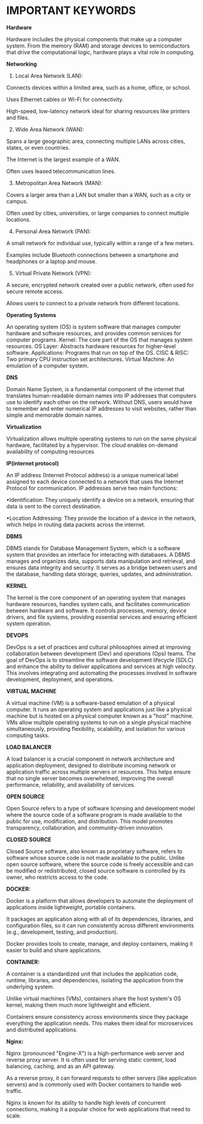# IMPORTANT KEYWORDS


**Hardware**

Hardware includes the physical components that make up a computer system. From the memory (RAM) and storage devices to semiconductors that drive the computational logic, hardware plays a vital role in computing.


**Networking**

1. Local Area Network (LAN):

Connects devices within a limited area, such as a home, office, or school.

Uses Ethernet cables or Wi-Fi for connectivity.

High-speed, low-latency network ideal for sharing resources like printers and files.



2. Wide Area Network (WAN):

Spans a large geographic area, connecting multiple LANs across cities, states, or even countries.

The Internet is the largest example of a WAN.

Often uses leased telecommunication lines.



3. Metropolitan Area Network (MAN):

Covers a larger area than a LAN but smaller than a WAN, such as a city or campus.

Often used by cities, universities, or large companies to connect multiple locations.



4. Personal Area Network (PAN):

A small network for individual use, typically within a range of a few meters.

Examples include Bluetooth connections between a smartphone and headphones or a laptop and mouse.



5. Virtual Private Network (VPN):

A secure, encrypted network created over a public network, often used for secure remote access.

Allows users to connect to a private network from different locations.




**Operating Systems**

An operating system (OS) is system software that manages computer hardware and software resources, and provides common services for computer programs. Kernel: The core part of the OS that manages system resources. OS Layer: Abstracts hardware resources for higher-level software. Applications: Programs that run on top of the OS. CISC & RISC: Two primary CPU instruction set architectures. Virtual Machine: An emulation of a computer system.


**DNS**

Domain Name System, is a fundamental component of the internet that translates human-readable domain names into IP addresses that computers use to identify each other on the network. Without DNS, users would have to remember and enter numerical IP addresses to visit websites, rather than simple and memorable domain names.


**Virtualization**

Virtualization allows multiple operating systems to run on the same physical hardware, facilitated by a hypervisor. The cloud enables on-demand availability of computing resources


**IP(internet protocol)**

An IP address (Internet Protocol address) is a unique numerical label assigned to each device connected to a network that uses the Internet Protocol for communication. IP addresses serve two main functions:

•Identification: They uniquely identify a device on a network, ensuring that data is sent to the correct destination. 

•Location Addressing: They provide the location of a device in the network, which helps in routing data packets across the internet.


**DBMS**

DBMS stands for Database Management System, which is a software system that provides an interface for interacting with databases. A DBMS manages and organizes data, supports data manipulation and retrieval, and ensures data integrity and security. It serves as a bridge between users and the database, handling data storage, queries, updates, and administration.


**KERNEL**

The kernel is the core component of an operating system that manages hardware resources, handles system calls, and facilitates communication between hardware and software. It controls processes, memory, device drivers, and file systems, providing essential services and ensuring efficient system operation.



**DEVOPS**

DevOps is a set of practices and cultural philosophies aimed at improving collaboration between development (Dev) and operations (Ops) teams. The goal of DevOps is to streamline the software development lifecycle (SDLC) and enhance the ability to deliver applications and services at high velocity. This involves integrating and automating the processes involved in software development, deployment, and operations.


**VIRTUAL MACHINE**

A virtual machine (VM) is a software-based emulation of a physical computer. It runs an operating system and applications just like a physical machine but is hosted on a physical computer known as a "host" machine. VMs allow multiple operating systems to run on a single physical machine simultaneously, providing flexibility, scalability, and isolation for various computing tasks.


**LOAD BALANCER**

A load balancer is a crucial component in network architecture and application deployment, designed to distribute incoming network or application traffic across multiple servers or resources. This helps ensure that no single server becomes overwhelmed, improving the overall performance, reliability, and availability of services.



**OPEN SOURCE**

Open Source refers to a type of software licensing and development model where the source code of a software program is made available to the public for use, modification, and distribution. This model promotes transparency, collaboration, and community-driven innovation.


**CLOSED SOURCE**

Closed Source software, also known as proprietary software, refers to software whose source code is not made available to the public. Unlike open source software, where the source code is freely accessible and can be modified or redistributed, closed source software is controlled by its owner, who restricts access to the code.


**DOCKER:**

Docker is a platform that allows developers to automate the deployment of applications inside lightweight, portable containers.

It packages an application along with all of its dependencies, libraries, and configuration files, so it can run consistently across different environments (e.g., development, testing, and production).

Docker provides tools to create, manage, and deploy containers, making it easier to build and share applications.


**CONTAINER:**

A container is a standardized unit that includes the application code, runtime, libraries, and dependencies, isolating the application from the underlying system.

Unlike virtual machines (VMs), containers share the host system's OS kernel, making them much more lightweight and efficient.

Containers ensure consistency across environments since they package everything the application needs. This makes them ideal for microservices and distributed applications.


**Nginx:**

Nginx (pronounced "Engine-X") is a high-performance web server and reverse proxy server. It is often used for serving static content, load balancing, caching, and as an API gateway.

As a reverse proxy, it can forward requests to other servers (like application servers) and is commonly used with Docker containers to handle web traffic.

Nginx is known for its ability to handle high levels of concurrent connections, making it a popular choice for web applications that need to scale.



